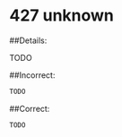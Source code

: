 # 427 unknown <key>

##Details:

TODO

##Incorrect:

```markdown
TODO
```

##Correct:

```markdown
TODO
```